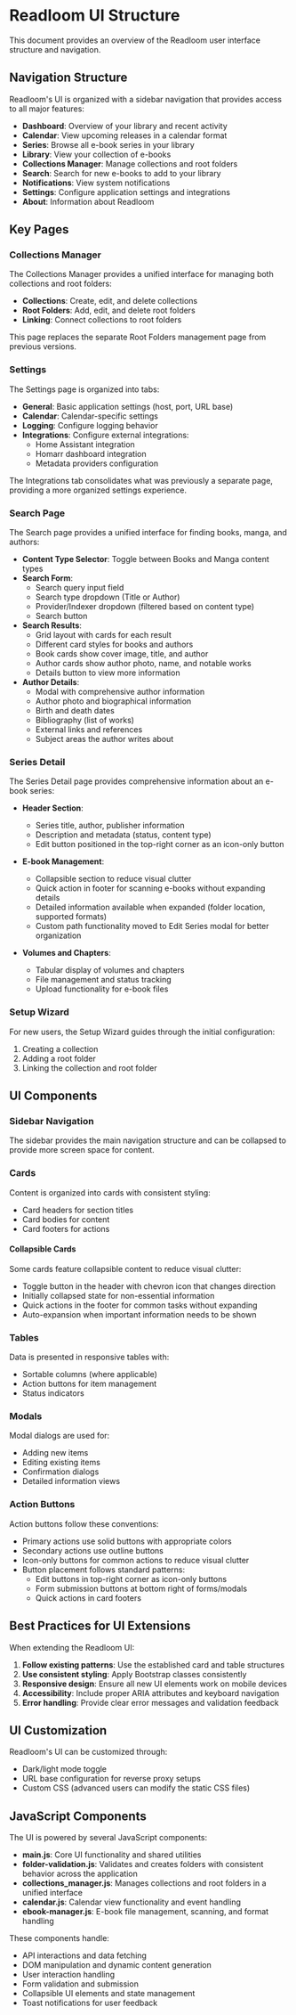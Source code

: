 # Readloom UI Structure

This document provides an overview of the Readloom user interface structure and navigation.

## Navigation Structure

Readloom's UI is organized with a sidebar navigation that provides access to all major features:

- **Dashboard**: Overview of your library and recent activity
- **Calendar**: View upcoming releases in a calendar format
- **Series**: Browse all e-book series in your library
- **Library**: View your collection of e-books
- **Collections Manager**: Manage collections and root folders
- **Search**: Search for new e-books to add to your library
- **Notifications**: View system notifications
- **Settings**: Configure application settings and integrations
- **About**: Information about Readloom

## Key Pages

### Collections Manager

The Collections Manager provides a unified interface for managing both collections and root folders:

- **Collections**: Create, edit, and delete collections
- **Root Folders**: Add, edit, and delete root folders
- **Linking**: Connect collections to root folders

This page replaces the separate Root Folders management page from previous versions.

### Settings

The Settings page is organized into tabs:

- **General**: Basic application settings (host, port, URL base)
- **Calendar**: Calendar-specific settings
- **Logging**: Configure logging behavior
- **Integrations**: Configure external integrations:
  - Home Assistant integration
  - Homarr dashboard integration
  - Metadata providers configuration

The Integrations tab consolidates what was previously a separate page, providing a more organized settings experience.

### Search Page

The Search page provides a unified interface for finding books, manga, and authors:

- **Content Type Selector**: Toggle between Books and Manga content types
- **Search Form**:
  - Search query input field
  - Search type dropdown (Title or Author)
  - Provider/Indexer dropdown (filtered based on content type)
  - Search button
- **Search Results**:
  - Grid layout with cards for each result
  - Different card styles for books and authors
  - Book cards show cover image, title, and author
  - Author cards show author photo, name, and notable works
  - Details button to view more information
- **Author Details**:
  - Modal with comprehensive author information
  - Author photo and biographical information
  - Birth and death dates
  - Bibliography (list of works)
  - External links and references
  - Subject areas the author writes about

### Series Detail

The Series Detail page provides comprehensive information about an e-book series:

- **Header Section**: 
  - Series title, author, publisher information
  - Description and metadata (status, content type)
  - Edit button positioned in the top-right corner as an icon-only button

- **E-book Management**: 
  - Collapsible section to reduce visual clutter
  - Quick action in footer for scanning e-books without expanding details
  - Detailed information available when expanded (folder location, supported formats)
  - Custom path functionality moved to Edit Series modal for better organization

- **Volumes and Chapters**: 
  - Tabular display of volumes and chapters
  - File management and status tracking
  - Upload functionality for e-book files

### Setup Wizard

For new users, the Setup Wizard guides through the initial configuration:

1. Creating a collection
2. Adding a root folder
3. Linking the collection and root folder

## UI Components

### Sidebar Navigation

The sidebar provides the main navigation structure and can be collapsed to provide more screen space for content.

### Cards

Content is organized into cards with consistent styling:

- Card headers for section titles
- Card bodies for content
- Card footers for actions

#### Collapsible Cards

Some cards feature collapsible content to reduce visual clutter:

- Toggle button in the header with chevron icon that changes direction
- Initially collapsed state for non-essential information
- Quick actions in the footer for common tasks without expanding
- Auto-expansion when important information needs to be shown

### Tables

Data is presented in responsive tables with:

- Sortable columns (where applicable)
- Action buttons for item management
- Status indicators

### Modals

Modal dialogs are used for:

- Adding new items
- Editing existing items
- Confirmation dialogs
- Detailed information views

### Action Buttons

Action buttons follow these conventions:

- Primary actions use solid buttons with appropriate colors
- Secondary actions use outline buttons
- Icon-only buttons for common actions to reduce visual clutter
- Button placement follows standard patterns:
  - Edit buttons in top-right corner as icon-only buttons
  - Form submission buttons at bottom right of forms/modals
  - Quick actions in card footers

## Best Practices for UI Extensions

When extending the Readloom UI:

1. **Follow existing patterns**: Use the established card and table structures
2. **Use consistent styling**: Apply Bootstrap classes consistently
3. **Responsive design**: Ensure all new UI elements work on mobile devices
4. **Accessibility**: Include proper ARIA attributes and keyboard navigation
5. **Error handling**: Provide clear error messages and validation feedback

## UI Customization

Readloom's UI can be customized through:

- Dark/light mode toggle
- URL base configuration for reverse proxy setups
- Custom CSS (advanced users can modify the static CSS files)

## JavaScript Components

The UI is powered by several JavaScript components:

- **main.js**: Core UI functionality and shared utilities
- **folder-validation.js**: Validates and creates folders with consistent behavior across the application
- **collections_manager.js**: Manages collections and root folders in a unified interface
- **calendar.js**: Calendar view functionality and event handling
- **ebook-manager.js**: E-book file management, scanning, and format handling

These components handle:
- API interactions and data fetching
- DOM manipulation and dynamic content generation
- User interaction handling
- Form validation and submission
- Collapsible UI elements and state management
- Toast notifications for user feedback

